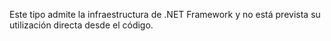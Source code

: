 Este tipo admite la infraestructura de .NET Framework y no está prevista su utilización directa desde el código.